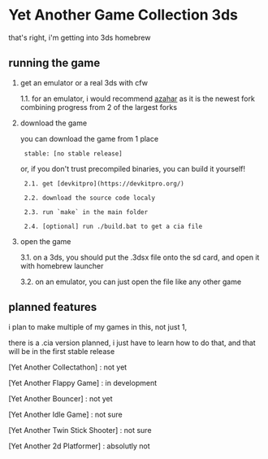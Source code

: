 # Yet Another Game Collection 3ds

that's right, i'm getting into 3ds homebrew

## running the game
1. get an emulator or a real 3ds with cfw

    1.1. for an emulator, i would recommend [azahar](https://github.com/azahar-emu/azahar) as it is the newest fork combining progress from 2 of the largest forks

2. download the game

    you can download the game from 1 place

        stable: [no stable release]

    or, if you don't trust precompiled binaries, you can build it yourself!

        2.1. get [devkitpro](https://devkitpro.org/)

        2.2. download the source code localy

        2.3. run `make` in the main folder

        2.4. [optional] run ./build.bat to get a cia file

3. open the game

    3.1. on a 3ds, you should put the .3dsx file onto the sd card, and open it with homebrew launcher

    3.2. on an emulator, you can just open the file like any other game

## planned features
i plan to make multiple of my games in this, not just 1,

there is a .cia version planned, i just have to learn how to do that, and that will be in the first stable release

[Yet Another Collectathon] : not yet

[Yet Another Flappy Game] : in development

[Yet Another Bouncer] : not yet

[Yet Another Idle Game] : not sure

[Yet Another Twin Stick Shooter] : not sure

[Yet Another 2d Platformer] : absolutly not